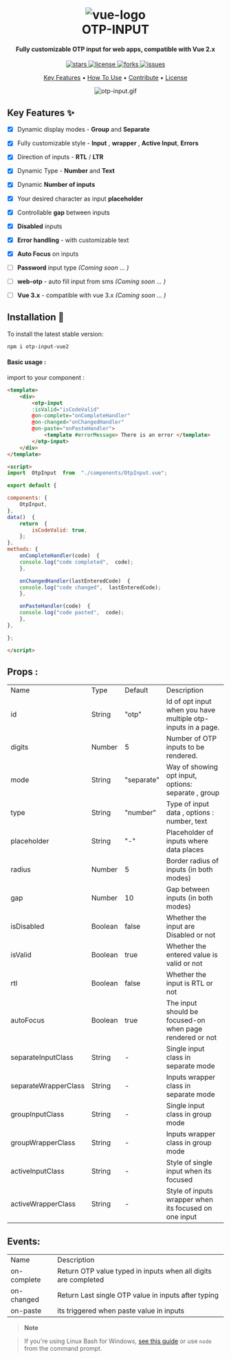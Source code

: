 <h1  align="center">
<br>
<img src="https://i.ibb.co/qDR8VZv/vue-logo.png" alt="vue-logo">
<br>
OTP-INPUT
<br>
</h1>
<h4  align="center">
Fully customizable OTP input for web apps, compatible with Vue 2.x
</h4>
<p  align="center">
<a  href="https://github.com/novaday-co/otp-input-vue/stargazers">
<img  src="https://img.shields.io/github/stars/novaday-co/otp-input-vue" alt="stars">
</a>
<a  href="https://github.com/novaday-co/otp-input-vue/blob/master/LICENSE">
<img  src="https://img.shields.io/github/license/novaday-co/otp-input-vue" alt="license">
</a>
<a  href="https://github.com/novaday-co/otp-input-vue/network">
<img  src="https://img.shields.io/github/forks/novaday-co/otp-input-vue" alt="forks">
</a>
<a  href="https://github.com/novaday-co/otp-input-vue/issues">
<img  src="https://img.shields.io/github/issues/novaday-co/otp-input-vue" alt="issues">
</a>
</p>

  

<p  align="center">
<a  href="#key-features">Key Features</a> •
<a  href="#how-to-use">How To Use</a> •
<a  href="#contribute">Contribute</a> •
<a  href="#license">License</a>
</p>

  

<p  align="center">
<img  src="https://i.ibb.co/rmQmDcw/otp-input.gif"
alt="otp-input.gif">
</p>

  
  

## Key Features ✨

  

- [x] Dynamic display modes - **Group** and **Separate** 

 - [x] Fully customizable style - **Input** , **wrapper** , **Active Input**, **Errors**

 - [x] Direction of inputs - **RTL** / **LTR** 

 - [x] Dynamic Type - **Number** and **Text**
 
 - [x] Dynamic **Number of inputs**

 - [x] Your desired character as input **placeholder**

 - [x] Controllable **gap** between inputs

 - [x] **Disabled** inputs

 - [x] **Error handling** - with customizable text

 - [x] **Auto Focus** on inputs
 
 - [ ] **Password** input type  *(Coming soon ... )*
 
 - [ ]  **web-otp** - auto fill input from sms  *(Coming soon ... )*
 
 - [ ]  **Vue 3.x** - compatible with vue 3.x *(Coming soon ... )*
  



  

## Installation  🔌

To install the latest stable version:
  
```bash
npm i otp-input-vue2
```

<h4> Basic usage :</h4>
import to your component : 

``` html
<template>
	<div>
		<otp-input
		:isValid="isCodeValid"
		@on-complete="onCompleteHandler"
		@on-changed="onChangedHandler"
		@on-paste="onPasteHandler">
			<template #errorMessage> There is an error </template>
		</otp-input>
	</div>
</template>

<script>
import  OtpInput  from  "./components/OtpInput.vue";

export default {

components: {
	OtpInput,
},
data()  {
	return  {
		isCodeValid: true,
	};
},
methods: {
	onCompleteHandler(code)  {
	console.log("code completed",  code);
	},

	onChangedHandler(lastEnteredCode)  {
	console.log("code changed",  lastEnteredCode);
	},

	onPasteHandler(code)  {
	console.log("code pasted",  code);
	},
},

};

</script>
```

## Props :

<table>
<tbody>
  <tr>
    <td>Name</td>
    <td>Type</td>
    <td>Default</td>
    <td>Description</td>
  </tr>
  <tr>
    <td>id</td>
    <td>String</td>
    <td>"otp"</td>
    <td>Id of opt input when you have multiple otp-inputs in a page.</td>
  </tr>
  <tr>
    <td>digits</td>
    <td>Number</td>
    <td>5</td>
    <td>Number of OTP inputs to be rendered.</td>
  </tr>
  <tr>
    <td>mode</td>
    <td>String</td>
    <td>"separate"</td>
    <td>Way of showing opt input, options: separate , group</td>
  </tr>
  <tr>
    <td>type</td>
    <td>String</td>
    <td>"number"</td>
    <td>Type of input data , options : number, text</td>
  </tr>
  <tr>
    <td>placeholder</td>
    <td>String</td>
    <td> "-" </td>
    <td>Placeholder of inputs where data places</td>
  </tr>
  <tr>
    <td>radius</td>
    <td>Number</td>
    <td>5</td>
    <td>Border radius of inputs (in both modes)</td>
  </tr>
  <tr>
    <td>gap</td>
    <td>Number</td>
    <td>10</td>
    <td>Gap between inputs (in both modes)</td>
  </tr>
  <tr>
    <td>isDisabled</td>
    <td>Boolean</td>
    <td>false</td>
    <td> Whether the input are Disabled or not</td>
  </tr>
  <tr>
    <td>isValid</td>
    <td>Boolean</td>
    <td>true</td>
     <td>Whether the entered value is valid or not</td></tr>
  <tr>
    <td>rtl</td>
    <td>Boolean</td>
    <td>false</td>
    <td>Whether the input is RTL or not</td>
  </tr>
  <tr>
    <td>autoFocus</td>
    <td>Boolean</td>
    <td>true</td>
    <td>The input should be focused-on when page rendered or not</td>
  </tr>
  <tr>
    <td>separateInputClass</td>
    <td>String</td>
    <td>-</td>
    <td>Single input class in separate mode</td>
  </tr>
  <tr>
    <td>separateWrapperClass</td>
    <td>String</td>
    <td>-</td>
    <td>Inputs wrapper class in separate mode</td>
  </tr>
  <tr>
    <td>groupInputClass</td>
    <td>String</td>
    <td>-</td>
    <td>Single input class in  group mode</td>
  </tr>
  <tr>
    <td>groupWrapperClass</td>
    <td>String</td>
    <td>-</td>
    <td>Inputs wrapper class in group mode</td>
  </tr>
  <tr>
    <td>activeInputClass</td>
    <td>String</td>
    <td>-</td>
    <td>Style of single input when its focused</td>
  </tr>
  <tr>
    <td>activeWrapperClass</td>
    <td>String</td>
    <td>-</td>
    <td>Style of inputs wrapper when its focused on one input</td>
  </tr>
</tbody>
</table>


## Events:

<table>
<tbody>
  <tr>
    <td>Name</td>
    <td>Description</td>
  </tr>
  <tr>
    <td>on-complete</td>
    <td>Return OTP value typed in inputs when all digits are completed </td>
  </tr>
  <tr>
    <td>on-changed</td>
    <td>Return Last single OTP value in inputs after typing</td>
  </tr>
  <tr>
    <td>on-paste</td>
    <td>its triggered when paste value in inputs</td>
  </tr>
</tbody>
</table>

>  **Note**

  

> If you're using Linux Bash for Windows, [see this guide](https://www.howtogeek.com/261575/how-to-run-graphical-linux-desktop-applications-from-windows-10s-bash-shell/) or use `node` from the command prompt.
